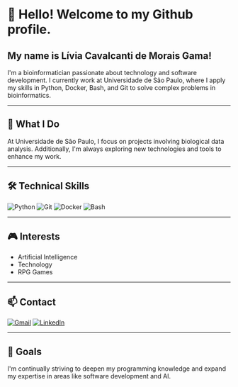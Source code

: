 # 👋 Hello! Welcome to my Github profile.

## My name is Lívia Cavalcanti de Morais Gama!

I'm a bioinformatician passionate about technology and software development. I currently work at Universidade de São Paulo, where I apply my skills in Python, Docker, Bash, and Git to solve complex problems in bioinformatics.

---

## 🚀 What I Do

At Universidade de São Paulo, I focus on projects involving biological data analysis. Additionally, I'm always exploring new technologies and tools to enhance my work.

---

## 🛠 Technical Skills

![Python](https://img.shields.io/badge/-Python-3776AB?style=flat&logo=python&logoColor=white)
![Git](https://img.shields.io/badge/-Git-F05032?style=flat&logo=git&logoColor=white)
![Docker](https://img.shields.io/badge/-Docker-2496ED?style=flat&logo=docker&logoColor=white)
![Bash](https://img.shields.io/badge/-Bash-4EAA25?style=flat&logo=gnu-bash&logoColor=white)

---

## 🎮 Interests

- Artificial Intelligence
- Technology
- RPG Games

---

## 📫 Contact

[![Gmail](https://img.shields.io/badge/Gmail-D14836?style=flat&logo=gmail&logoColor=white)](mailto:livia.cavalcanti.gama@gmail.com)
[![LinkedIn](https://img.shields.io/badge/LinkedIn-0077B5?style=flat&logo=linkedin&logoColor=white)](https://www.linkedin.com/in/liviacavalcanti-bioinfo)

---

## 🎯 Goals

I'm continually striving to deepen my programming knowledge and expand my expertise in areas like software development and AI.
